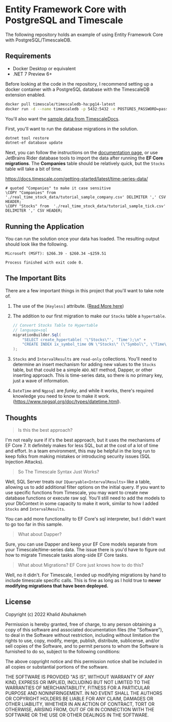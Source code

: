 # Entity Framework Core with PostgreSQL and Timescale

The following repository holds an example of using Entity Framework Core with
PostgreSQL/TimescaleDB.

## Requirements

- Docker Desktop or equivalent
- .NET 7 Preview 6+

Before looking at the code in the repository, I recommend setting up a docker container with
a PostgreSQL database with the TimescaleDB extension enabled.

```bash
docker pull timescale/timescaledb-ha:pg14-latest
docker run -d --name timescaledb -p 5432:5432 -e POSTGRES_PASSWORD=password timescale/timescaledb-ha:pg14-latest
```

You'll also want the [sample data from TimescaleDocs](https://assets.timescale.com/docs/downloads/get-started/real_time_stock_data.zip). 

First, you'll want to run the database migrations in the solution.

```bash
dotnet tool restore
dotnet-ef database update
```

Next, you can follow the instructions on the [documentation page](https://docs.timescale.com/getting-started/latest/add-data/#ingest-the-dataset), or use JetBrains Rider database tools to import the data after running the **EF Core migrations**. The **Companies** table should be relatively quick, but the `Stocks` table will take a bit of time.

https://docs.timescale.com/getting-started/latest/time-series-data/
```psql
# quoted "Companies" to make it case sensitive
\COPY "Companies" from  './real_time_stock_data/tutorial_sample_company.csv' DELIMITER ',' CSV HEADER;
\COPY "Stocks" from  './real_time_stock_data/tutorial_sample_tick.csv' DELIMITER ',' CSV HEADER;
```
## Running the Application

You can run the solution once your data has loaded. The resulting output should look like the following.

```console
Microsoft (MSFT): $266.39 - $260.34 ~$259.51

Process finished with exit code 0.
```

## The Important Bits

There are a few important things in this project that you'll want to take note of.

1. The use of the `[Keyless]` attribute. ([Read More here](https://docs.microsoft.com/en-us/ef/core/modeling/keyless-entity-types?tabs=data-annotations))

2. The addition to our first migration to make our `Stocks` table a `hypertable`.
    ```csharp
    // Convert Stocks Table to Hypertable
    // language=sql
    migrationBuilder.Sql(
        "SELECT create_hypertable( '\"Stocks\"', 'Time');\n" +
        "CREATE INDEX ix_symbol_time ON \"Stocks\" (\"Symbol\", \"Time\" DESC)"
    );
    ```
3. `Stocks` and `IntervalResults` are `read-only` collections. You'll need to determine an insert mechanism for adding new values to the `Stocks` table, but that could be a simple `ADO.NET` method, Dapper, or other inserting approach. This is time-series data, so there is no primary key, just a wave of information.
4. `DateTime` and `Ngpsql` are _funky_, and while it works, there's required knowledge you need to know to make it work. (https://www.npgsql.org/doc/types/datetime.html).

## Thoughts

> Is this the best approach?

I'm not really sure if it's the best approach, but it uses the mechanisms of EF Core 7. It definitely makes for less SQL, but at the cost of a lot of time and effort. In a team environment, this may be helpful in the long run to keep folks from making mistakes or introducing security issues (SQL Injection Attacks).

> So The Timescale Syntax Just Works?

Well, SQL Server treats our `IQueryable<IntervalResults>` like a table, allowing us to add additional filter options on the initial query. If you want to use specific functions from Timescale, you may want to create new database functions or execute raw sql. You'll still need to add the models to your DbContext in some capacity to make it work, similar to how I added `Stocks` and `IntervalResults`.

You can add more functionality to EF Core's sql interpreter, but I didn't want to go too far in this sample.

> What about Dapper?

Sure, you can use Dapper and keep your EF Core models separate from your Timescale/time-series data. The issue there is you'd have to figure out how to migrate Timescale tasks along-side EF Core tasks.

> What about Migrations? EF Core just knows how to do this?

Well, no it didn't. For Timescale, I ended up modifying migrations by hand to include timescale specific calls. This is fine as long as I hold true to **never modifying migrations that have been deployed.**

## License

Copyright (c) 2022 Khalid Abuhakmeh

Permission is hereby granted, free of charge, to any person obtaining a copy
of this software and associated documentation files (the "Software"), to deal
in the Software without restriction, including without limitation the rights
to use, copy, modify, merge, publish, distribute, sublicense, and/or sell
copies of the Software, and to permit persons to whom the Software is
furnished to do so, subject to the following conditions:

The above copyright notice and this permission notice shall be included in all
copies or substantial portions of the software.

THE SOFTWARE IS PROVIDED "AS IS", WITHOUT WARRANTY OF ANY KIND, EXPRESS OR
IMPLIED, INCLUDING BUT NOT LIMITED TO THE WARRANTIES OF MERCHANTABILITY,
FITNESS FOR A PARTICULAR PURPOSE AND NONINFRINGEMENT. IN NO EVENT SHALL THE
AUTHORS OR COPYRIGHT HOLDERS BE LIABLE FOR ANY CLAIM, DAMAGES OR OTHER
LIABILITY, WHETHER IN AN ACTION OF CONTRACT, TORT OR OTHERWISE, ARISING FROM,
OUT OF OR IN CONNECTION WITH THE SOFTWARE OR THE USE OR OTHER DEALINGS IN THE
SOFTWARE.



